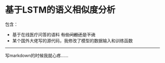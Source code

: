 # 基于LSTM的语义相似度分析

包含：

+ 基于在线医疗问答的语料 ~~有些问题还是下流~~
+ 某个国外大佬写的源代码，我修改了模型的数据输入和训练函数

----------

写markdown的时候我就心疼……